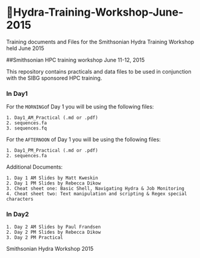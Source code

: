 # 🌻Hydra-Training-Workshop-June-2015
Training documents and Files for the Smithsonian Hydra Training Workshop held June 2015

##Smithsonian HPC training workshop June 11-12, 2015

This repository contains practicals and data files to be used in conjunction with the SIBG sponsored HPC training.

### In Day1 
For the `MORNING`of Day 1 you will be using the following files:

	1. Day1_AM_Practical (.md or .pdf)
	2. sequences.fa
	3. sequences.fq


For the `AFTERNOON` of Day 1 you will be using the following files:

	1. Day1_PM_Practical (.md or .pdf)
	2. sequences.fa

	
Additional Documents:

	1. Day 1 AM Slides by Matt Kweskin
	2. Day 1 PM Slides by Rebecca Dikow
	3. Cheat sheet one: Basic Shell, Navigating Hydra & Job Monitoring
	4. Cheat sheet two: Text manipulation and scripting & Regex special characters

### In Day2

	1. Day 2 AM Slides by Paul Frandsen
	2. Day 2 PM Slides by Rebecca Dikow
	3. Day 2 PM Practical
	
Smithsonian Hydra Workshop 2015
